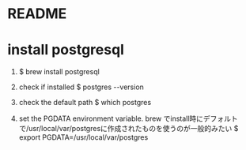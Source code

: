# README

# install postgresql
1. $ brew install postgresql

2. check if installed
$ postgres --version

3. check the default path
$ which postgres

4. set the PGDATA environment variable. brew でinstall時にデフォルトで/usr/local/var/postgresに作成されたものを使うのが一般的みたい
$ export PGDATA=/usr/local/var/postgres